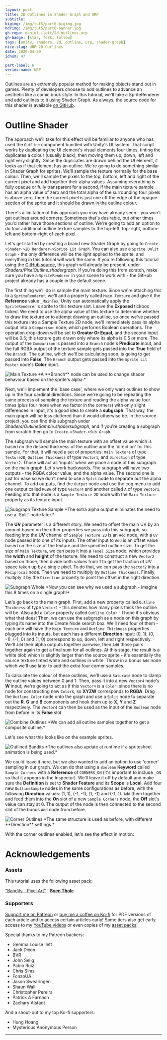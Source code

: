```yaml
---
layout: post
title: 2D Outlines in Shader Graph and URP
subtitle:
bigimg: /img/tut5/part6-bigimg.jpg
hdrimg: /img/tut5/part6-banner.jpg
gh-repo: daniel-ilett/2d-outlines-urp
gh-badge: [star, fork, follow]
tags: [unity, shaders, 2d, outline, urp, shader-graph]
nice-slug: URP 2D Outlines
date: 2020-04-29
idnum: 47

part-label: 6
series-name: URP
---
```


Outlines are an extremely popular method for making objects stand out in games. Plenty of developers choose to add outlines to advance an aesthetic like a comic book style. In this tutorial, we'll take a SpriteRenderer and add outlines to it using Shader Graph. As always, the source code for this shader is available [on GitHub](https://github.com/daniel-ilett/2d-outlines-urp).

# Outline Shader

The approach we'll take for this effect will be familiar to anyone who has used the `Outline` component bundled with Unity's UI system. That script works by duplicating the UI element's visual elements four times, tinting the duplicates a colour (usually black), then moving them up, down, left and right very slightly. Since the duplicates are drawn behind the UI element, it looks as if that element has an outline. We're going to do something similar in Shader Graph for sprites. We'll sample the texture normally for the base colour. Then, we'll sample the pixels to the top, bottom, left and right of the current pixel and add together their alpha values. Assuming everything is fully opaque or fully transparent for a second, if the main texture sample has an alpha value of zero and the total alpha of the surrounding four pixels is above zero, then the current pixel is just one off the edge of the opaque section of the sprite and it should be drawn in the outline colour.

There's a limitation of this approach you may have already seen - you won't get outlines around corners. Sometimes that's desirable, but other times you'd rather have those sections of outline. We're going to add an option to do four additional outline texture samples to the top-left, top-right, bottom-left and bottom-right of each pixel.

Let's get started by creating a brand new Shader Graph by going to `Create->Shader->2D Renderer->Sprite Lit Graph`. You can also use a `Sprite Unlit Graph` - the only difference will be the light applied to the sprite, and everything in this tutorial will work the same. If you're following this tutorial using the [GitHub source](https://github.com/daniel-ilett/2d-outlines-urp), this graph will already be present, under *Shaders/PixelOutline.shadergraph*. If you're doing this from scratch, make sure you have a `SpriteRenderer` in your scene to work with - the GitHub project already has a couple in the default scene. 

The first thing we'll do is sample the main texture. Since we're attaching this to a `SpriteRenderer`, we'll add a property called `Main Texture` and give it the **Reference** value `_MainTex`; Unity can automatically apply the `SpriteRenderer`'s sprite to this texture slot. Leave the **Exposed** tickbox ticked. We need to use the alpha value of this texture to determine whether to draw the texture or to attempt drawing an outline, so once we've passed this texture into a Sample Texture 2D node, we'll immediately pass its alpha output into a `Comparison` node, which performs Boolean operations. The operation drop-down will be set to **Greater Or Equal**, and the second input will be 0.5; this texture gets drawn only where its alpha is 0.5 or more. The output of the `Comparison` is passed into a `Branch` node's **Predicate** input, and the full RGBA output of the texture sample gets passed into the **True** field of the `Branch`. The outline, which we'll be calculating soon, is going to get passed into **False**. The `Branch` output gets passed into the `Sprite Lit Master` node's **Color** input.

<img data-src="/img/tut5/part6-main-texture.jpg" class="center-image lazyload" alt="Main Texture">
*A **Branch** node can be used to change shader behaviour based on the sprite's alpha.*

Next, we'll implement the 'base case', where we only want outlines to show up in the four cardinal directions. Since we're going to be repeating the same process of sampling the texture and reading the alpha value four times (plus four more when we factor in the corners) with only slight differences in input, it's a good idea to create a **subgraph**. That way, the main graph will be less cluttered than it would otherwise be. In the source project, you can find this subgraph under *Shaders/OutlineSample.shadersubgraph*, and if you're creating a subgraph from scratch then go to `Create->Shader->Sub Graph`.

The subgraph will sample the main texture with an offset value which is based on the desired thickness of the outline and the 'direction' for this sample. For that, it will need a set of properties: `Main Texture` of type `Texture2D`; `Outline Thickness` of type `Vector1`; and `Direction` of type `Vector2`. Those will act as 'inputs' when we place a node of this subgraph on the main graph. Let's work backwards. The subgraph will have two outputs - the RGBA colour value, and the alpha value. The second one is just for ease so we don't need to use a `Split` node to separate out the alpha channel. To add outputs, find the `Output` node and use the cog menu to add one output called `RGBA` of type `Vector4` and another called `A` of type `Vector1`. Feeding into that node is a `Sample Texture 2D` node with the `Main Texture` property as its texture input.

<img data-src="/img/tut5/part6-subgraph-texture-sample.jpg" class="center-image lazyload" alt="Subgraph Texture Sample">
*The extra alpha output eliminates the need to use a `Split` node later.*

The **UV** parameter is a different story. We need to offset the main UV by an amount based on the other properties we pass into this subgraph, so feeding into the **UV** channel of `Sample Texture 2D` is an `Add` node, with a `UV` node passed into one of its inputs. The other input to `Add` is an offset value based on the size of the texture and the specified outline size. To get the size of `Main Texture`, we can pass it into a `Texel Size` node, which provides the **width** and **height** of the texture. We need to construct a new `Vector2` based on those, then divide both values from 1 to get the fraction of UV space taken up by a single pixel. To do that, we can pass the `Vector2` into a `Reciprocal` node. Then we need to multiply by `Outline Thickness`. Finally, multiply it by the `Direction` property to point the offset in the right direction.

<img data-src="/img/tut5/part6-subgraph-whole.jpg" class="center-image lazyload" alt="Subgraph Whole">
*Now you can see why we used a subgraph - imagine this 8 times on a single graph!*

Let's go back to the main graph. First, add a new property called `Outline Thickness` of type `Vector1` - this denotes how many pixels thick the outline will be. Also add a `Color` property called `Outline Color` - I hope it's obvious what that does! Then, we can use the subgraph as a node on this graph by typing its name into the Create Node search box. We'll need four of them - each one will have the `Main Texture` and `Outline Thickness` properties plugged into its inputs, but each has a different **Direction** input: (0, 1), (0, -1), (-1, 0) and (1, 0) correspond to up, down, left and right respectively. We'll `Add` their alpha outputs together pairwise, then `Add` those pairs together again to get a final sum for all outlines. At this stage, the result is a white blob which is slightly larger than the source sprite - it's essentially the source texture tinted white and outlines in white. Throw in a bonus `Add` node which we'll use later to add the extra four corner samples.

To calculate the colour of these outlines, we'll use a `Saturate` node to clamp the outline values between 0 and 1. Then, pass it into a new `Vector4` node's **W** input; we're going to act as if this `Vector4` is a `Color`, since there is no node for constructing new `Color`s, so **XYZW** corresponds to **RGBA**. Drag the `Outline Color` node onto the graph and use a `Split` node to separate out the **R**, **G** and **B** components and hook them up to **X**, **Y** and **Z** respectively. The `Vector4` can then be used as the input of the `Boolean` node from before in its **False** slot.

<img data-src="/img/tut5/part6-combine-outlines.jpg" class="center-image lazyload" alt="Combine Outlines">
*We can add all outline samples together to get a composite outline.*

Let's see what this looks like on the example sprites.

<img data-src="/img/tut5/part6-outlined-bandits.jpg" class="center-image lazyload" alt="Outlined Bandits">
*The outlines also update at runtime if a spritesheet animation is being used.*

We could leave it here, but we also wanted to add an option to use 'corner' sampling in our graph. We can do that using a `Boolean` **Keyword** called `Sample Corners` with a **Reference** of `CORNERS_ON` (it's important to include `_ON` so that it appears in the Inspector). We'll leave it off by default and make sure the **Definition** is set to **Shader Feature** and its **Scope** is **Local**. Add four new `OutlineSample` nodes in the same configurations as before, with the following **Direction** values: (1, 1), (-1, -1), (1, -1) and (-1, 1). `Add` them together and feed them into the **On** slot of a new `Sample Corners` node; the **Off** slot's value can stay at 0. The output of the node is then connected to the second slot of the bonus `Add` node from before.

<img data-src="/img/tut5/part6-corner-outlines.jpg" class="center-image lazyload" alt="Corner Outlines">
*The same structure is used as before, with different **Direction** settings.*

With the corner outlines enabled, let's see the effect in motion:

# Acknowledgements

### Assets

This tutorial uses the following asset pack:

["Bandits - Pixel Art"](https://assetstore.unity.com/packages/2d/characters/bandits-pixel-art-104130) | [**Sven Thole**](https://assetstore.unity.com/publishers/31468)

### Supporters

[Support me on Patreon](https://www.patreon.com/danielilett) or [buy me a coffee on Ko-fi](https://ko-fi.com/danielilett) for PDF versions of each article and to access certain articles early! Some tiers also get early access to my [YouTube videos](https://www.youtube.com/channel/UClgoE54W_4rX7jzZGiCmrXw) or even copies of my [asset packs](https://itch.io/c/798909/my-asset-packs)!

Special thanks to my Patreon backers:

- Gemma Louise Ilett
- Jack Dixon
- BVR
- John Selig
- Pablo Ruiz
- Chris Sims
- FonzoUA
- Jason Swearingen
- Shaun Wall
- Christopher Pereira
- Patrick A Farnach
- Zachary Alstadt

And a shout-out to my top Ko-fi supporters:

- Hung Hoang
- Mysterious Anonymous Person

<hr/>
